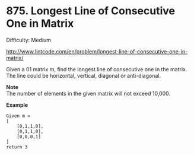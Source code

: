 # 875. Longest Line of Consecutive One in Matrix

Difficulty: Medium

http://www.lintcode.com/en/problem/longest-line-of-consecutive-one-in-matrix/

Given a 01 matrix m, find the longest line of consecutive one in the matrix. The line could be horizontal, vertical, diagonal or anti-diagonal.

**Note**  
The number of elements in the given matrix will not exceed 10,000.

**Example**  
```
Given m = 
[
    [0,1,1,0],
    [0,1,1,0],
    [0,0,0,1]
]
return 3
```
